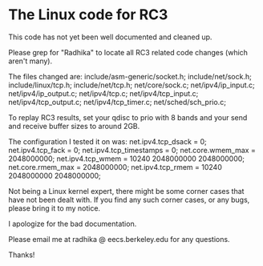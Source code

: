 # The Linux code for RC3

This code has not yet been well documented and cleaned up.

Please grep for "Radhika" to locate all RC3 related code changes (which aren't many). 

The files changed are:
include/asm-generic/socket.h;
include/net/sock.h;
include/linux/tcp.h;
include/net/tcp.h;
net/core/sock.c;
net/ipv4/ip_input.c;
net/ipv4/ip_output.c;
net/ipv4/tcp.c;
net/ipv4/tcp_input.c;
net/ipv4/tcp_output.c;
net/ipv4/tcp_timer.c;
net/sched/sch_prio.c;

To replay RC3 results, set your qdisc to prio with 8 bands and your send and receive buffer sizes to around 2GB.

The configuration I tested it on was:
net.ipv4.tcp_dsack = 0;
net.ipv4.tcp_fack = 0;
net.ipv4.tcp_timestamps = 0;
net.core.wmem_max = 2048000000;
net.ipv4.tcp_wmem = 10240 2048000000 2048000000;
net.core.rmem_max = 2048000000;
net.ipv4.tcp_rmem = 10240 2048000000 2048000000;


Not being a Linux kernel expert, there might be some corner cases that have not been dealt with.
If you find any such corner cases, or any bugs, please bring it to my notice.

I apologize for the bad documentation.

Please email me at radhika @ eecs.berkeley.edu for any questions.

Thanks!



